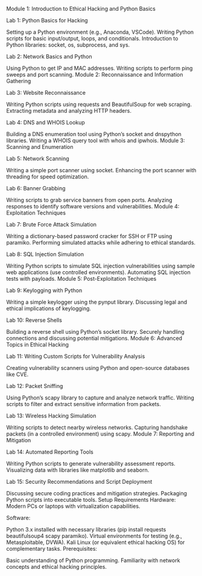 Module 1: Introduction to Ethical Hacking and Python Basics

Lab 1: Python Basics for Hacking

Setting up a Python environment (e.g., Anaconda, VSCode).
Writing Python scripts for basic input/output, loops, and conditionals.
Introduction to Python libraries: socket, os, subprocess, and sys.

Lab 2: Network Basics and Python

Using Python to get IP and MAC addresses.
Writing scripts to perform ping sweeps and port scanning.
Module 2: Reconnaissance and Information Gathering

Lab 3: Website Reconnaissance

Writing Python scripts using requests and BeautifulSoup for web scraping.
Extracting metadata and analyzing HTTP headers.

Lab 4: DNS and WHOIS Lookup

Building a DNS enumeration tool using Python’s socket and dnspython libraries.
Writing a WHOIS query tool with whois and ipwhois.
Module 3: Scanning and Enumeration

Lab 5: Network Scanning

Writing a simple port scanner using socket.
Enhancing the port scanner with threading for speed optimization.

Lab 6: Banner Grabbing

Writing scripts to grab service banners from open ports.
Analyzing responses to identify software versions and vulnerabilities.
Module 4: Exploitation Techniques

Lab 7: Brute Force Attack Simulation

Writing a dictionary-based password cracker for SSH or FTP using paramiko.
Performing simulated attacks while adhering to ethical standards.

Lab 8: SQL Injection Simulation

Writing Python scripts to simulate SQL injection vulnerabilities using sample web applications (use controlled environments).
Automating SQL injection tests with payloads.
Module 5: Post-Exploitation Techniques

Lab 9: Keylogging with Python

Writing a simple keylogger using the pynput library.
Discussing legal and ethical implications of keylogging.

Lab 10: Reverse Shells

Building a reverse shell using Python’s socket library.
Securely handling connections and discussing potential mitigations.
Module 6: Advanced Topics in Ethical Hacking

Lab 11: Writing Custom Scripts for Vulnerability Analysis

Creating vulnerability scanners using Python and open-source databases like CVE.

Lab 12: Packet Sniffing

Using Python’s scapy library to capture and analyze network traffic.
Writing scripts to filter and extract sensitive information from packets.

Lab 13: Wireless Hacking Simulation

Writing scripts to detect nearby wireless networks.
Capturing handshake packets (in a controlled environment) using scapy.
Module 7: Reporting and Mitigation

Lab 14: Automated Reporting Tools

Writing Python scripts to generate vulnerability assessment reports.
Visualizing data with libraries like matplotlib and seaborn.

Lab 15: Security Recommendations and Script Deployment

Discussing secure coding practices and mitigation strategies.
Packaging Python scripts into executable tools.
Setup Requirements
Hardware: Modern PCs or laptops with virtualization capabilities.

Software:

Python 3.x installed with necessary libraries (pip install requests beautifulsoup4 scapy paramiko).
Virtual environments for testing (e.g., Metasploitable, DVWA).
Kali Linux (or equivalent ethical hacking OS) for complementary tasks.
Prerequisites:

Basic understanding of Python programming.
Familiarity with network concepts and ethical hacking principles.
